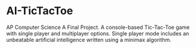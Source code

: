 # AI-TicTacToe
AP Computer Science A Final Project. A console-based Tic-Tac-Toe game with single player and multiplayer options. Single player mode includes an unbeatable artificial intelligence written using a minimax algorithm.
